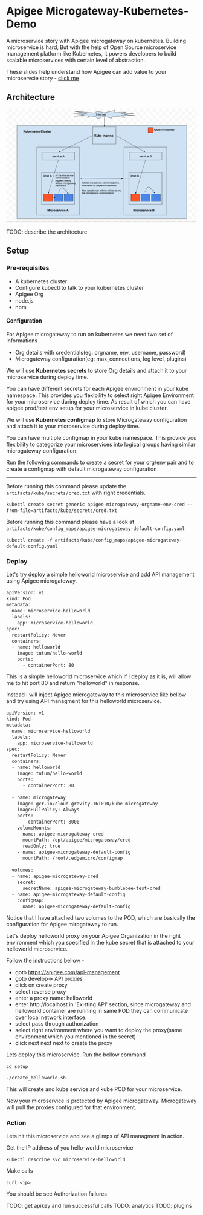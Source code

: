# Apigee Microgateway-Kubernetes-Demo

A microservice story with Apigee microgateway on kubernetes. Building microservice is hard, But with the help of Open Source microservice management platform like Kubernetes, it powers developers to build scalable microservices with certain level of abstraction. 

These slides help understand how Apigee can add value to your microservcie story - [click me](https://docs.google.com/a/google.com/presentation/d/1UPdMUF-9d2n1JOBPFwcZ7YKm8ZDPnel2yK_QCK8V7AE/edit?usp=sharing)

## Architecture
![](images/kube-mg.png)

TODO: describe the architecture

## Setup

### Pre-requisites 
- A kubernetes cluster
- Configure kubectl to talk to your kubernetes cluster
- Apigee Org
- node.js
- npm

#### Configuration

For Apigee microgateway to run on kubernetes we need two set of informations
- Org details with credentials(eg: orgname, env, username, password)
- Microgateway configuration(eg: max_connections, log level, plugins)


We will use **Kubernetes secrets** to store Org details and attach it to your microservice during deploy time. 

You can have different secrets for each Apigee environment in your kube namespace. This provides you flexibility to select right Apigee Environment for your microservice during deploy time. As result of which you can have apigee prod/test env setup for your microservice in kube cluster.


We will use **Kubernetes configmap** to store Microgateway configuration and attach it to your microservice during deploy time. 

You can have multiple configmap in your kube namespace. This provide you flexibility to categorize your microservices into logical groups having similar microgateway configuration.


Run the following commands to create a secret for your org/env pair and to create a configmap with default microgateway configuration

------
Before running this command please update the ```artifacts/kube/secrets/cred.txt``` with right credentials.
```
kubectl create secret generic apigee-microgateway-orgname-env-cred --from-file=artifacts/kube/secrets/cred.txt
```
Before running this command please have a look at ``` artifacts/kube/config_maps/apigee-microgateway-default-config.yaml``` 
```
kubectl create -f artifacts/kube/config_maps/apigee-microgateway-default-config.yaml
```

### Deploy

Let's try deploy a simple helloworld microservice and add API management using Apigee microgateway.
```
apiVersion: v1
kind: Pod
metadata:
  name: microservice-helloworld
  labels:
    app: microservice-helloworld
spec:
  restartPolicy: Never
  containers:
  - name: helloworld
    image: tutum/hello-world
    ports:
      - containerPort: 80
```

This is a simple helloworld microservice which if I deploy as it is, will allow me to hit port 80 and return "helloworld" in response.

Instead I will inject Apigee microgateway to this microservice like bellow and try using API managment for this helloworld microservice.

```
apiVersion: v1
kind: Pod
metadata:
  name: microservice-helloworld
  labels:
    app: microservice-helloworld
spec:
  restartPolicy: Never
  containers:
  - name: helloworld
    image: tutum/hello-world
    ports:
      - containerPort: 80

  - name: microgateway
    image: gcr.io/cloud-gravity-161010/kube-microgateway
    imagePullPolicy: Always
    ports:
      - containerPort: 8000
    volumeMounts:
    - name: apigee-microgateway-cred
      mountPath: /opt/apigee/microgateway/cred
      readOnly: true
    - name: apigee-microgateway-default-config
      mountPath: /root/.edgemicro/configmap

  volumes:
  - name: apigee-microgateway-cred
    secret:
      secretName: apigee-microgateway-bumblebee-test-cred
  - name: apigee-microgateway-default-config
    configMap:
      name: apigee-microgateway-default-config
```

Notice that I have attached two volumes to the POD, which are basically the configuration for Apigee mirogateway to run.

Let's deploy helloworld proxy on your Apigee Organization in the right environment which you specified in the kube secret that is attached to your helloworld microservice.

Follow the instructions bellow - 
- goto https://apigee.com/api-management 
- goto develop-> API proxies
- click on create proxy
- select reverse proxy 
- enter a proxy name: helloworld
- enter http://localhost in 'Existing API' section, since microgateway and helloworld container are running in same POD they can communicate over local network interface.
- select pass through authorization
- select right environment where you want to deploy the proxy(same environment which you mentioned in the secret)
- click next next next to create the proxy


Lets deploy this microservice. Run the bellow command
```
cd setup
```
```
./create_helloworld.sh
```

This will create and kube service and kube POD for your microservice.

Now your microservice is protected by Apigee microgateway. Microgateway will pull the proxies configured for that environment.

### Action
Lets hit this microservice and see a glimps of API managment in action.

Get the IP address of you hello-world microservice
```
kubectl describe svc microservice-helloworld
```

Make calls
```
curl <ip>
```

You should be see Authorization failures

TODO: get apikey and run successful calls
TODO: analytics
TODO: plugins
